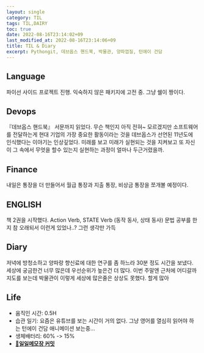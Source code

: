 ```yaml
---
layout: single
category: TIL
tags: TIL,DAIRY
toc: true
date: 2022-08-16T23:14:02+09
last_modified_at: 2022-08-16T23:14:06+09
title: TIL & Diary
excerpt: Pythongit, 데브옵스 핸드북, 박물관, 양파껍질, 턴에이 건담
---
```

## Language  
파이선 사이드 프로젝트 진행. 익숙하지 않은 패키지에 고전 중. 그냥 쉘이 짱이다.  

## Devops  
『데브옵스 핸드북』 서문까지 읽었다. 무슨 책인지 아직 전혀~ 모르겠지만 소프트웨어를 전달하는게 현대 기업의 가장 중요한 활동이라는 것을 데브옵스가 선언된 11년도에 인식했다는 이야기는 인상깊었다. 미래를 보고 미래가 실현되는 것을 지켜보고 또 자신이 그 속에서 무엇을 할수 있는지 실현하는 과정이 얼마나 두근거렸을까.  

## Finance  
내일은 통장을 더 만들어서 월급 통장과 지출 통장, 비상금 통장을 쪼개볼 예정이다.

## ENGLISH  
책 2권을 시작했다. Action Verb, STATE Verb (동작 동사, 상태 동사) 문법 공부를 한지 참 오래되서 이런게 있었나..? 그런 생각만 가득  

## Diary  
저녁에 방청소하고 양파랑 향신료에 대한 연구를 좀 하느라 30분 정도 시간을 보냈다. 세상에 궁금한건 너무 많은데 우선순위가 높은건 더 많다. 이번 주말엔 근처에 어디갈까 지도를 보는데 박물관이 이렇게 세상에 많은줄은 상상도 못했다. 할게 많아  

## Life  
- 움직인 시간: 0.5H  
- 습관 일기:  요즘은 유튜브를 보는 시간이 거의 없다. 그냥 영어를 열심히 읽어야 하는 턴에이 건담 애니메이션 보는중...
- 생체배터리: 60% -> 15%  
- [🔗**일일메모장 커밋**](https://github.com/HibikeQuantum/PlayGround/commit/be0b29e16995ca9dae91347857f20a3a5fbc3bab)  